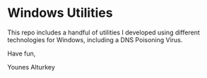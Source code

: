 # Windows Utilities

This repo includes a handful of utilities I developed using different technologies for Windows, including a DNS Poisoning Virus.


Have fun,

Younes Alturkey
